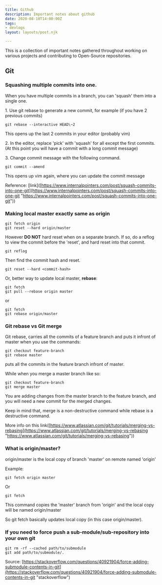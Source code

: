 ```yaml
---
title: Github
description: Important notes about github
date: 2020-08-10T14:00:00Z
tags:
- devlogs
layout: layouts/post.njk

---
```

This is a collection of important notes gathered throughout working on various projects and contributing to Open-Source repositories.

## Git

### Squashing multiple commits into one.

When you have multiple commits in a branch, you can 'squash' them into a single one.

1\. Use git rebase to generate a new commit, for example (if you have 2 previous commits)

    git rebase --interactive HEAD\~2

This opens up the last 2 commits in your editor (probably vim)

2\. In the editor, replace 'pick' with 'squash' for all except the first commits. (At this point you will have a commit with a long commit message)

3\. Change commit message with the following command.

    git commit --amend

This opens up vim again, where you can update the commit message

Reference: \[link\]([https://www.internalpointers.com/post/squash-commits-into-one-git](https://www.internalpointers.com/post/squash-commits-into-one-git "https://www.internalpointers.com/post/squash-commits-into-one-git"))

### Making local master exactly same as origin

    git fetch origin
    git reset --hard origin/master

However **DO NOT** hard reset when on a separate branch. If so, do a reflog to view the commit before the 'reset', and hard reset into that commit.

    git reflog

Then find the commit hash and reset.

    git reset --hard <commit-hash>

Or, better way to update local master, **rebase**:

    git fetch
    git pull --rebase origin master

or

    git fetch
    git rebase origin/master

### Git rebase vs Git merge

Git rebase, carries all the commits of a feature branch and puts it infront of master when you use the commands:

    git checkout feature-branch
    git rebase master

puts all the commits in the feature branch infront of master.

While when you merge a master branch like so:

    git checkout feature-branch
    git merge master

You are adding changes from the master branch to the feature branch, and you will need a new commit for the merged changes.

Keep in mind that, merge is a non-destructive command while rebase is a destructive command.

More info on this link([https://www.atlassian.com/git/tutorials/merging-vs-rebasing](https://www.atlassian.com/git/tutorials/merging-vs-rebasing "https://www.atlassian.com/git/tutorials/merging-vs-rebasing"))

### What is origin/master?

origin/master is the local copy of branch 'master' on remote named 'origin'

Example:

    git fetch origin master

Or

    git fetch

This command copies the 'master' branch from 'origin' and the local copy will be named origin/master

So git fetch basically updates local copy (in this case origin/master).

### If you need to force push a sub-module/sub-repository into your own git

    git rm -rf --cached path/to/submodule 
    git add path/to/submodule/. 

Source: [https://stackoverflow.com/questions/40921904/force-adding-submodule-contents-in-git](https://stackoverflow.com/questions/40921904/force-adding-submodule-contents-in-git "stackoverflow")